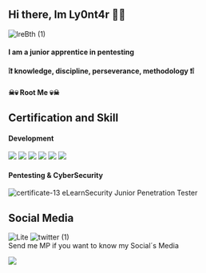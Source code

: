 ## Hi there, Im Ly0nt4r 👋🦁
![lreBth (1)](https://user-images.githubusercontent.com/87484792/127785115-2e6a8240-3a55-424f-a5bc-348e36401f10.png)

#### I am a junior apprentice in pentesting  
#### ❕❗ knowledge, discipline, perseverance, methodology ❗❕
#### ☠💀 Root Me 💀☠

##  Certification and Skill
#### Development
<img src= "https://img.shields.io/badge/Java-D83899?style=plastic&logo=java&logoColor=white&labelColor=000000"> </img>
<img src= "https://img.shields.io/badge/Python-38C9D8?style=plastic&logo=python&logoColor=white&labelColor=000000"> </img>
<img src= "https://img.shields.io/badge/MySql-6BE716?style=plastic&logo=mysql&logoColor=white&labelColor=000000"> </img>
<img src= "https://img.shields.io/badge/HTML5-E77216?style=plastic&logo=html5&logoColor=white&labelColor=000000"> </img>
<img src= "https://img.shields.io/badge/css3-1619E7?style=plastic&logo=css3&logoColor=white&labelColor=000000"> </img>
<img src= "https://img.shields.io/badge/Bash-3FE716?style=plastic&logo=Linux&logoColor=white&labelColor=000000"> </img>
</br>
#### Pentesting & CyberSecurity
![certificate-13](https://user-images.githubusercontent.com/87484792/127784810-5bd71459-137b-421b-b07c-6332afd587b9.png) eLearnSecurity Junior Penetration Tester


## Social Media
![Lite](https://user-images.githubusercontent.com/87484792/127785192-14a3cee9-42c5-4a38-894d-26465f087318.jpg)
![twitter (1)](https://user-images.githubusercontent.com/87484792/127785297-8c6f8291-e109-4ae0-a536-c9ab739d97a4.png)
</br>
Send me MP if you want to know my Social´s Media


<img src= "https://img.shields.io/github/stars/Ly0nt4r/Ly0nt4r?style=social" > </img>
